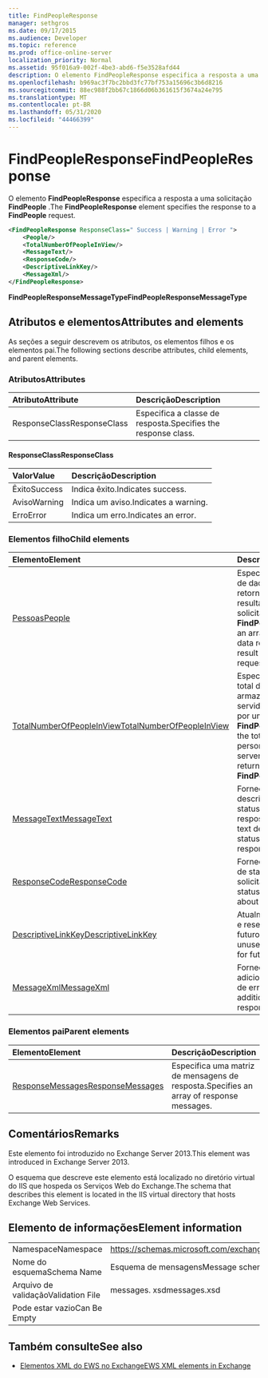 ```yaml
---
title: FindPeopleResponse
manager: sethgros
ms.date: 09/17/2015
ms.audience: Developer
ms.topic: reference
ms.prod: office-online-server
localization_priority: Normal
ms.assetid: 95f016a9-002f-4be3-abd6-f5e3528afd44
description: O elemento FindPeopleResponse especifica a resposta a uma solicitação FindPeople.
ms.openlocfilehash: b969ac3f7bc2bbd3fc77bf753a15696c3b6d8216
ms.sourcegitcommit: 88ec988f2bb67c1866d06b361615f3674a24e795
ms.translationtype: MT
ms.contentlocale: pt-BR
ms.lasthandoff: 05/31/2020
ms.locfileid: "44466399"
---
```

# <a name="findpeopleresponse"></a><span data-ttu-id="97493-103">FindPeopleResponse</span><span class="sxs-lookup"><span data-stu-id="97493-103">FindPeopleResponse</span></span>

<span data-ttu-id="97493-104">O elemento **FindPeopleResponse** especifica a resposta a uma solicitação **FindPeople** .</span><span class="sxs-lookup"><span data-stu-id="97493-104">The **FindPeopleResponse** element specifies the response to a **FindPeople** request.</span></span> 
  
```XML
<FindPeopleResponse ResponseClass=" Success | Warning | Error ">
    <People/>
    <TotalNumberOfPeopleInView/>
    <MessageText/>
    <ResponseCode/>
    <DescriptiveLinkKey/>
    <MessageXml/>
</FindPeopleResponse>
```

 <span data-ttu-id="97493-105">**FindPeopleResponseMessageType**</span><span class="sxs-lookup"><span data-stu-id="97493-105">**FindPeopleResponseMessageType**</span></span>
## <a name="attributes-and-elements"></a><span data-ttu-id="97493-106">Atributos e elementos</span><span class="sxs-lookup"><span data-stu-id="97493-106">Attributes and elements</span></span>

<span data-ttu-id="97493-107">As seções a seguir descrevem os atributos, os elementos filhos e os elementos pai.</span><span class="sxs-lookup"><span data-stu-id="97493-107">The following sections describe attributes, child elements, and parent elements.</span></span>
  
### <a name="attributes"></a><span data-ttu-id="97493-108">Atributos</span><span class="sxs-lookup"><span data-stu-id="97493-108">Attributes</span></span>

|<span data-ttu-id="97493-109">**Atributo**</span><span class="sxs-lookup"><span data-stu-id="97493-109">**Attribute**</span></span>|<span data-ttu-id="97493-110">**Descrição**</span><span class="sxs-lookup"><span data-stu-id="97493-110">**Description**</span></span>|
|:-----|:-----|
|<span data-ttu-id="97493-111">ResponseClass</span><span class="sxs-lookup"><span data-stu-id="97493-111">ResponseClass</span></span>  <br/> |<span data-ttu-id="97493-112">Especifica a classe de resposta.</span><span class="sxs-lookup"><span data-stu-id="97493-112">Specifies the response class.</span></span>  <br/> |
   
#### <a name="responseclass"></a><span data-ttu-id="97493-113">ResponseClass</span><span class="sxs-lookup"><span data-stu-id="97493-113">ResponseClass</span></span>

|<span data-ttu-id="97493-114">**Valor**</span><span class="sxs-lookup"><span data-stu-id="97493-114">**Value**</span></span>|<span data-ttu-id="97493-115">**Descrição**</span><span class="sxs-lookup"><span data-stu-id="97493-115">**Description**</span></span>|
|:-----|:-----|
|<span data-ttu-id="97493-116">Êxito</span><span class="sxs-lookup"><span data-stu-id="97493-116">Success</span></span>  <br/> |<span data-ttu-id="97493-117">Indica êxito.</span><span class="sxs-lookup"><span data-stu-id="97493-117">Indicates success.</span></span>  <br/> |
|<span data-ttu-id="97493-118">Aviso</span><span class="sxs-lookup"><span data-stu-id="97493-118">Warning</span></span>  <br/> |<span data-ttu-id="97493-119">Indica um aviso.</span><span class="sxs-lookup"><span data-stu-id="97493-119">Indicates a warning.</span></span>  <br/> |
|<span data-ttu-id="97493-120">Erro</span><span class="sxs-lookup"><span data-stu-id="97493-120">Error</span></span>  <br/> |<span data-ttu-id="97493-121">Indica um erro.</span><span class="sxs-lookup"><span data-stu-id="97493-121">Indicates an error.</span></span>  <br/> |
   
### <a name="child-elements"></a><span data-ttu-id="97493-122">Elementos filho</span><span class="sxs-lookup"><span data-stu-id="97493-122">Child elements</span></span>

|<span data-ttu-id="97493-123">**Elemento**</span><span class="sxs-lookup"><span data-stu-id="97493-123">**Element**</span></span>|<span data-ttu-id="97493-124">**Descrição**</span><span class="sxs-lookup"><span data-stu-id="97493-124">**Description**</span></span>|
|:-----|:-----|
|[<span data-ttu-id="97493-125">Pessoas</span><span class="sxs-lookup"><span data-stu-id="97493-125">People</span></span>](people.md) <br/> |<span data-ttu-id="97493-126">Especifica uma matriz de dados persona retornados como resultado de uma solicitação **FindPeople** .</span><span class="sxs-lookup"><span data-stu-id="97493-126">Specifies an array of persona data returned as the result of a **FindPeople** request.</span></span>  <br/> |
|[<span data-ttu-id="97493-127">TotalNumberOfPeopleInView</span><span class="sxs-lookup"><span data-stu-id="97493-127">TotalNumberOfPeopleInView</span></span>](totalnumberofpeopleinview.md) <br/> |<span data-ttu-id="97493-128">Especifica o número total de pessoas armazenadas em um servidor retornado por uma solicitação **FindPeople** .</span><span class="sxs-lookup"><span data-stu-id="97493-128">Specifies the total number of personas stored on a server that are returned by a **FindPeople** request.</span></span>  <br/> |
|[<span data-ttu-id="97493-129">MessageText</span><span class="sxs-lookup"><span data-stu-id="97493-129">MessageText</span></span>](messagetext.md) <br/> |<span data-ttu-id="97493-130">Fornece uma descrição de texto do status da resposta.</span><span class="sxs-lookup"><span data-stu-id="97493-130">Provides a text description of the status of the response.</span></span>  <br/> |
|[<span data-ttu-id="97493-131">ResponseCode</span><span class="sxs-lookup"><span data-stu-id="97493-131">ResponseCode</span></span>](responsecode.md) <br/> |<span data-ttu-id="97493-132">Fornece informações de status sobre a solicitação.</span><span class="sxs-lookup"><span data-stu-id="97493-132">Provides status information about the request.</span></span>  <br/> |
|[<span data-ttu-id="97493-133">DescriptiveLinkKey</span><span class="sxs-lookup"><span data-stu-id="97493-133">DescriptiveLinkKey</span></span>](descriptivelinkkey.md) <br/> |<span data-ttu-id="97493-134">Atualmente não usado e reservado para uso futuro.</span><span class="sxs-lookup"><span data-stu-id="97493-134">Currently unused and reserved for future use.</span></span>  <br/> |
|[<span data-ttu-id="97493-135">MessageXml</span><span class="sxs-lookup"><span data-stu-id="97493-135">MessageXml</span></span>](messagexml.md) <br/> |<span data-ttu-id="97493-136">Fornece informações adicionais de resposta de erro.</span><span class="sxs-lookup"><span data-stu-id="97493-136">Provides additional error response information.</span></span>  <br/> |
   
### <a name="parent-elements"></a><span data-ttu-id="97493-137">Elementos pai</span><span class="sxs-lookup"><span data-stu-id="97493-137">Parent elements</span></span>

|<span data-ttu-id="97493-138">**Elemento**</span><span class="sxs-lookup"><span data-stu-id="97493-138">**Element**</span></span>|<span data-ttu-id="97493-139">**Descrição**</span><span class="sxs-lookup"><span data-stu-id="97493-139">**Description**</span></span>|
|:-----|:-----|
|[<span data-ttu-id="97493-140">ResponseMessages</span><span class="sxs-lookup"><span data-stu-id="97493-140">ResponseMessages</span></span>](responsemessages.md) <br/> |<span data-ttu-id="97493-141">Especifica uma matriz de mensagens de resposta.</span><span class="sxs-lookup"><span data-stu-id="97493-141">Specifies an array of response messages.</span></span>  <br/> |
   
## <a name="remarks"></a><span data-ttu-id="97493-142">Comentários</span><span class="sxs-lookup"><span data-stu-id="97493-142">Remarks</span></span>

<span data-ttu-id="97493-143">Este elemento foi introduzido no Exchange Server 2013.</span><span class="sxs-lookup"><span data-stu-id="97493-143">This element was introduced in Exchange Server 2013.</span></span>
  
<span data-ttu-id="97493-144">O esquema que descreve este elemento está localizado no diretório virtual do IIS que hospeda os Serviços Web do Exchange.</span><span class="sxs-lookup"><span data-stu-id="97493-144">The schema that describes this element is located in the IIS virtual directory that hosts Exchange Web Services.</span></span>
  
## <a name="element-information"></a><span data-ttu-id="97493-145">Elemento de informações</span><span class="sxs-lookup"><span data-stu-id="97493-145">Element information</span></span>

|||
|:-----|:-----|
|<span data-ttu-id="97493-146">Namespace</span><span class="sxs-lookup"><span data-stu-id="97493-146">Namespace</span></span>  <br/> |https://schemas.microsoft.com/exchange/services/2006/messages  <br/> |
|<span data-ttu-id="97493-147">Nome do esquema</span><span class="sxs-lookup"><span data-stu-id="97493-147">Schema Name</span></span>  <br/> |<span data-ttu-id="97493-148">Esquema de mensagens</span><span class="sxs-lookup"><span data-stu-id="97493-148">Message schema</span></span>  <br/> |
|<span data-ttu-id="97493-149">Arquivo de validação</span><span class="sxs-lookup"><span data-stu-id="97493-149">Validation File</span></span>  <br/> |<span data-ttu-id="97493-150">messages. xsd</span><span class="sxs-lookup"><span data-stu-id="97493-150">messages.xsd</span></span>  <br/> |
|<span data-ttu-id="97493-151">Pode estar vazio</span><span class="sxs-lookup"><span data-stu-id="97493-151">Can Be Empty</span></span>  <br/> ||
   
## <a name="see-also"></a><span data-ttu-id="97493-152">Também consulte</span><span class="sxs-lookup"><span data-stu-id="97493-152">See also</span></span>



- [<span data-ttu-id="97493-153">Elementos XML do EWS no Exchange</span><span class="sxs-lookup"><span data-stu-id="97493-153">EWS XML elements in Exchange</span></span>](ews-xml-elements-in-exchange.md)

